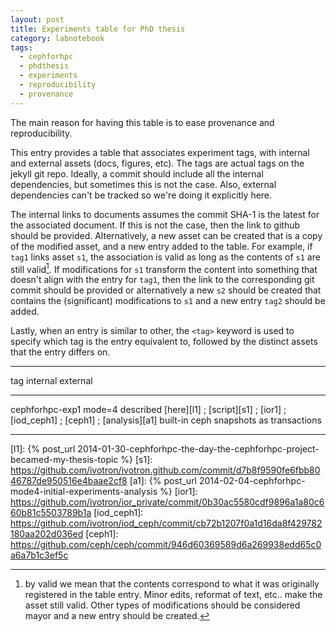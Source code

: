 ```yaml
---
layout: post
title: Experiments table for PhD thesis
category: labnotebook
tags:
  - cephforhpc
  - phdthesis
  - experiments
  - reproducibility
  - provenance
---
```


The main reason for having this table is to ease provenance and
reproducibility.

This entry provides a table that associates experiment tags, with
internal and external assets (docs, figures, etc). The tags are actual
tags on the jekyll git repo. Ideally, a commit should include all the
internal dependencies, but sometimes this is not the case. Also,
external dependencies can't be tracked so we're doing it explicitly
here.

The internal links to documents assumes the commit SHA-1 is the latest 
for the associated document. If this is not the case, then the link to 
github should be provided. Alternatively, a new asset can be created 
that is a copy of the modified asset, and a new entry added to the 
table. For example, if `tag1` links asset `s1`, the association is 
valid as long as the contents of `s1` are still valid[^valid]. If 
modifications for `s1` transform the content into something that 
doesn't align with the entry for `tag1`, then the link to the 
corresponding git commit should be provided or alternatively a new 
`s2` should be created that contains the (significant) modifications 
to `s1` and a new entry `tag2` should be added.

[^valid]: by valid we mean that the contents correspond to what it was 
originally registered in the table entry. Minor edits, reformat of 
text, etc.. make the asset still valid. Other types of modifications 
should be considered mayor and a new entry should be created.

Lastly, when an entry is similar to other, the `<tag>` keyword is used 
to specify which tag is the entry equivalent to, followed by the 
distinct assets that the entry differs on.

-----------------------------------------------------------------------------------------------------------
   tag             internal                                      external
-----------------  --------------------------------------------  ------------------------------------------
 cephforhpc-exp1   mode=4 described [here][l1] ; [script][s1] ;  [ior1] ; [iod_ceph1] ; [ceph1] ;
                   [analysis][a1]                                built-in ceph snapshots as transactions

-----------------------------------------------------------------------------------------------------------

[l1]: {% post_url 2014-01-30-cephforhpc-the-day-the-cephforhpc-project-becamed-my-thesis-topic %}
[s1]: https://github.com/ivotron/ivotron.github.com/commit/d7b8f9590fe6fbb8046787de950516e4baae2cf8
[a1]: {% post_url 2014-02-04-cephforhpc-mode4-initial-experiments-analysis %}
[ior1]: https://github.com/ivotron/ior_private/commit/0b30ac5580cdf9896a1a80c660b81c5503789b1a
[iod_ceph1]: https://github.com/ivotron/iod_ceph/commit/cb72b1207f0a1d16da8f429782180aa202d036ed
[ceph1]: https://github.com/ceph/ceph/commit/946d60369589d6a269938edd65c0a6a7b1c3ef5c
